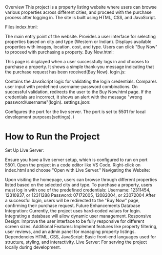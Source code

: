 Overview
This project is a property listing website where users can browse various properties across different cities, and proceed with the purchase process after logging in. The site is built using HTML, CSS, and JavaScript.

Files
index.html:

The main entry point of the website.
Provides a user interface for selecting properties based on city and type (Western or Indian).
Displays available properties with images, location, cost, and type.
Users can click "Buy Now" to proceed with purchasing a property.
Buy Now.html:

This page is displayed when a user successfully logs in and chooses to purchase a property.
It shows a simple thank-you message indicating that the purchase request has been received​(Buy Now).
login.js:

Contains the JavaScript logic for validating the login credentials.
Compares user input with predefined username-password combinations.
On successful validation, redirects the user to the Buy Now.html page.
If the credentials are incorrect, it shows an alert with the message "wrong password/username"​(login).
settings.json:

Configures the port for the live server.
The port is set to 5501 for local development purposes​(settings).
i
# How to Run the Project
Set Up Live Server:

Ensure you have a live server setup, which is configured to run on port 5501.
Open the project in a code editor like VS Code.
Right-click on index.html and choose "Open with Live Server."
Navigating the Website:

Upon visiting the homepage, users can browse through different properties listed based on the selected city and type.
To purchase a property, users must log in with one of the predefined credentials:
Username: 12311454, 12310937, or 12311288
Password: 07172005, 12082004, or 23072004
After a successful login, users will be redirected to the "Buy Now" page, confirming their purchase request.
Future Enhancements
Database Integration: Currently, the project uses hard-coded values for login. Integrating a database will allow dynamic user management.
Responsive Design: Improve the user interface to be fully responsive for different screen sizes.
Additional Features: Implement features like property filtering, user reviews, and an admin panel for managing property listings.
Dependencies
HTML, CSS, JavaScript: Basic front-end languages used for structure, styling, and interactivity.
Live Server: For serving the project locally during development.
